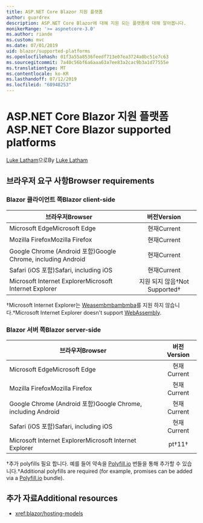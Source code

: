 ```yaml
---
title: ASP.NET Core Blazor 지원 플랫폼
author: guardrex
description: ASP.NET Core Blazor에 대해 지원 되는 플랫폼에 대해 알아봅니다.
monikerRange: '>= aspnetcore-3.0'
ms.author: riande
ms.custom: mvc
ms.date: 07/01/2019
uid: blazor/supported-platforms
ms.openlocfilehash: 01f3a55a8536feedf713e07ea3724a0bc51e7c63
ms.sourcegitcommit: 7a40c56bf6a6aaa63a7ee83a2cac9b3a1d77555e
ms.translationtype: MT
ms.contentlocale: ko-KR
ms.lasthandoff: 07/12/2019
ms.locfileid: "68948253"
---
```

# <a name="aspnet-core-blazor-supported-platforms"></a><span data-ttu-id="e0a66-103">ASP.NET Core Blazor 지원 플랫폼</span><span class="sxs-lookup"><span data-stu-id="e0a66-103">ASP.NET Core Blazor supported platforms</span></span>

<span data-ttu-id="e0a66-104">[Luke Latham](https://github.com/guardrex)으로</span><span class="sxs-lookup"><span data-stu-id="e0a66-104">By [Luke Latham](https://github.com/guardrex)</span></span>

## <a name="browser-requirements"></a><span data-ttu-id="e0a66-105">브라우저 요구 사항</span><span class="sxs-lookup"><span data-stu-id="e0a66-105">Browser requirements</span></span>

### <a name="blazor-client-side"></a><span data-ttu-id="e0a66-106">Blazor 클라이언트 쪽</span><span class="sxs-lookup"><span data-stu-id="e0a66-106">Blazor client-side</span></span>

| <span data-ttu-id="e0a66-107">브라우저</span><span class="sxs-lookup"><span data-stu-id="e0a66-107">Browser</span></span>                          | <span data-ttu-id="e0a66-108">버전</span><span class="sxs-lookup"><span data-stu-id="e0a66-108">Version</span></span>               |
| -------------------------------- | :-------------------: |
| <span data-ttu-id="e0a66-109">Microsoft Edge</span><span class="sxs-lookup"><span data-stu-id="e0a66-109">Microsoft Edge</span></span>                   | <span data-ttu-id="e0a66-110">현재</span><span class="sxs-lookup"><span data-stu-id="e0a66-110">Current</span></span>               |
| <span data-ttu-id="e0a66-111">Mozilla Firefox</span><span class="sxs-lookup"><span data-stu-id="e0a66-111">Mozilla Firefox</span></span>                  | <span data-ttu-id="e0a66-112">현재</span><span class="sxs-lookup"><span data-stu-id="e0a66-112">Current</span></span>               |
| <span data-ttu-id="e0a66-113">Google Chrome (Android 포함)</span><span class="sxs-lookup"><span data-stu-id="e0a66-113">Google Chrome, including Android</span></span> | <span data-ttu-id="e0a66-114">현재</span><span class="sxs-lookup"><span data-stu-id="e0a66-114">Current</span></span>               |
| <span data-ttu-id="e0a66-115">Safari (iOS 포함)</span><span class="sxs-lookup"><span data-stu-id="e0a66-115">Safari, including iOS</span></span>            | <span data-ttu-id="e0a66-116">현재</span><span class="sxs-lookup"><span data-stu-id="e0a66-116">Current</span></span>               |
| <span data-ttu-id="e0a66-117">Microsoft Internet Explorer</span><span class="sxs-lookup"><span data-stu-id="e0a66-117">Microsoft Internet Explorer</span></span>      | <span data-ttu-id="e0a66-118">지원 되지 않음&dagger;</span><span class="sxs-lookup"><span data-stu-id="e0a66-118">Not Supported&dagger;</span></span> |

<span data-ttu-id="e0a66-119">&dagger;Microsoft Internet Explorer는 [Weasembmbambmba](https://webassembly.org)를 지원 하지 않습니다.</span><span class="sxs-lookup"><span data-stu-id="e0a66-119">&dagger;Microsoft Internet Explorer doesn't support [WebAssembly](https://webassembly.org).</span></span>

### <a name="blazor-server-side"></a><span data-ttu-id="e0a66-120">Blazor 서버 쪽</span><span class="sxs-lookup"><span data-stu-id="e0a66-120">Blazor server-side</span></span>

| <span data-ttu-id="e0a66-121">브라우저</span><span class="sxs-lookup"><span data-stu-id="e0a66-121">Browser</span></span>                          | <span data-ttu-id="e0a66-122">버전</span><span class="sxs-lookup"><span data-stu-id="e0a66-122">Version</span></span>    |
| -------------------------------- | :--------: |
| <span data-ttu-id="e0a66-123">Microsoft Edge</span><span class="sxs-lookup"><span data-stu-id="e0a66-123">Microsoft Edge</span></span>                   | <span data-ttu-id="e0a66-124">현재</span><span class="sxs-lookup"><span data-stu-id="e0a66-124">Current</span></span>    |
| <span data-ttu-id="e0a66-125">Mozilla Firefox</span><span class="sxs-lookup"><span data-stu-id="e0a66-125">Mozilla Firefox</span></span>                  | <span data-ttu-id="e0a66-126">현재</span><span class="sxs-lookup"><span data-stu-id="e0a66-126">Current</span></span>    |
| <span data-ttu-id="e0a66-127">Google Chrome (Android 포함)</span><span class="sxs-lookup"><span data-stu-id="e0a66-127">Google Chrome, including Android</span></span> | <span data-ttu-id="e0a66-128">현재</span><span class="sxs-lookup"><span data-stu-id="e0a66-128">Current</span></span>    |
| <span data-ttu-id="e0a66-129">Safari (iOS 포함)</span><span class="sxs-lookup"><span data-stu-id="e0a66-129">Safari, including iOS</span></span>            | <span data-ttu-id="e0a66-130">현재</span><span class="sxs-lookup"><span data-stu-id="e0a66-130">Current</span></span>    |
| <span data-ttu-id="e0a66-131">Microsoft Internet Explorer</span><span class="sxs-lookup"><span data-stu-id="e0a66-131">Microsoft Internet Explorer</span></span>      | <span data-ttu-id="e0a66-132">pt&dagger;</span><span class="sxs-lookup"><span data-stu-id="e0a66-132">11&dagger;</span></span> |

<span data-ttu-id="e0a66-133">&dagger;추가 polyfills 필요 합니다. 예를 들어 약속을 [Polyfill.io](https://polyfill.io/v3/) 번들을 통해 추가할 수 있습니다.</span><span class="sxs-lookup"><span data-stu-id="e0a66-133">&dagger;Additional polyfills are required (for example, promises can be added via a [Polyfill.io](https://polyfill.io/v3/) bundle).</span></span>

## <a name="additional-resources"></a><span data-ttu-id="e0a66-134">추가 자료</span><span class="sxs-lookup"><span data-stu-id="e0a66-134">Additional resources</span></span>

* <xref:blazor/hosting-models>
